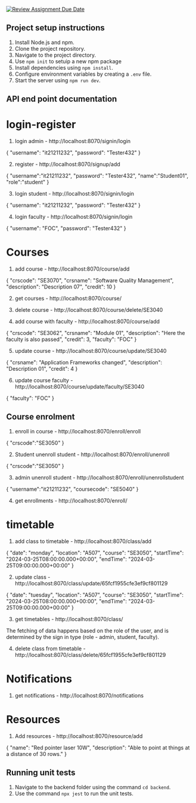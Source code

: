 [![Review Assignment Due Date](https://classroom.github.com/assets/deadline-readme-button-24ddc0f5d75046c5622901739e7c5dd533143b0c8e959d652212380cedb1ea36.svg)](https://classroom.github.com/a/MhkFIDKy)

## Project setup instructions

1. Install Node.js and npm.
2. Clone the project repository.
3. Navigate to the project directory.
4. Use `npm init` to setuip a new npm package
5. Install dependencies using `npm install`.
6. Configure environment variables by creating a `.env` file.
7. Start the server using `npm run dev`.

## API end point documentation

# login-register

1. login admin - http://localhost:8070/signin/login

{
"username": "it21211232",
"password": "Tester432"
}

2. register - http://localhost:8070/signup/add

{
"username":"it21211232",
"password": "Tester432",
"name":"Student01",
"role":"student"
}

3. login student - http://localhost:8070/signin/login

{
"username": "it21211232",
"password": "Tester432"
}

4. login faculty - http://localhost:8070/signin/login

{
"username": "FOC",
"password": "Tester432"
}

# Courses

1. add course - http://localhost:8070/course/add

{
"crscode": "SE3070",
"crsname": "Software Quality Management",
"description": "Description 07",
"credit": 10
}

2. get courses - http://localhost:8070/course/

3. delete course - http://localhost:8070/course/delete/SE3040

4. add course with faculty - http://localhost:8070/course/add

{
"crscode": "SE3062",
"crsname": "Module 01",
"description": "Here the faculty is also passed",
"credit": 3,
"faculty": "FOC"
}

5. update course - http://localhost:8070/course/update/SE3040

{
"crsname": "Application Frameworks changed",
"description": "Description 01",
"credit": 4
}

6. update course faculty - http://localhost:8070/course/update/faculty/SE3040

{
"faculty": "FOC"
}

## Course enrolment

1. enroll in course - http://localhost:8070/enroll/enroll

{
"crscode":"SE3050"
}

2. Student unenroll student - http://localhost:8070/enroll/unenroll

{
"crscode":"SE3050"
}

3. admin unenroll student - http://localhost:8070/enroll/unenrollstudent

{
"username":"it21211232",
"coursecode": "SE5040"
}

4. get enrollments - http://localhost:8070/enroll/

# timetable

1. add class to timetable - http://localhost:8070/class/add

{
"date": "monday",
"location": "A507",
"course": "SE3050",
"startTime": "2024-03-25T08:00:00.000+00:00",
"endTime": "2024-03-25T09:00:00.000+00:00"
}

2. update class - http://localhost:8070/class/update/65fcf1955cfe3ef9cf801129

{
"date": "tuesday",
"location": "A507",
"course": "SE3050",
"startTime": "2024-03-25T08:00:00.000+00:00",
"endTime": "2024-03-25T09:00:00.000+00:00"
}

3. get timetables - http://localhost:8070/class/

The fetching of data happens based on the role of the user, and is determined by the sign in type (role - admin, student, faculty).

4. delete class from timetable - http://localhost:8070/class/delete/65fcf1955cfe3ef9cf801129

# Notifications

1. get notifications - http://localhost:8070/notifications

# Resources

1. Add resources - http://localhost:8070/resource/add

{
"name": "Red pointer laser 10W",
"description": "Able to point at things at a distance of 30 rows."
}

## Running unit tests

1. Navigate to the backend folder using the command `cd backend`.
2. Use the command `npx jest` to run the unit tests.
